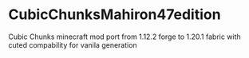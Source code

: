 # CubicChunksMahiron47edition
Cubic Chunks minecraft mod port from 1.12.2 forge to 1.20.1 fabric with cuted compability for vanila generation
